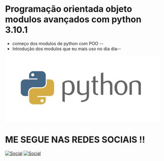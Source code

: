 # Programação orientada objeto modulos avançados com python 3.10.1 

* começo dos modulos de python com POO --
* Introdução dos modulos que eu mais uso no dia dia--



<img  align="center" alt="logica" src="python.png"> 



# ME SEGUE NAS REDES SOCIAIS !!

[![Social](https://img.shields.io/badge/LinkedIn-0077B5?style=for-the-badge&logo=linkedin&logoColor=white)](https://www.linkedin.com/in/hedriss10/)
[![Social](https://img.shields.io/badge/Instagram-E4405F?style=for-the-badge&logo=instagram&logoColor=white)](https://www.instagram.com/hedriss10/)
